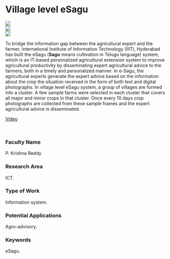 # Village level eSagu

![](https://i.imgur.com/dyZ1s5m.jpg)<br>
![](https://i.imgur.com/sixAUAh.jpg)<br>
![](https://i.imgur.com/oCRby4L.png)

To bridge the information gap between the agricultural expert and the farmer, International Institute of Information Technology (IIIT), Hyderabad has built the eSagu (**Sagu** means cultivation in Telugu language) system, which is an IT-based personalized agricultural extension system to improve agricultural productivity by disseminating expert agricultural advice to the farmers, both in a timely and personalized manner. In e-Sagu, the agricultural experts generate the expert advice based on the information about the crop the situation received in the form of both text and digital photographs. In village level eSagu system, a group of villages are formed into a cluster. A few sample farms were selected in each cluster that covers all major and minor crops in that cluster. Once every 10 days crop photographs are collected from these sample frames and the expert agricultural advice is disseminated.

[Video](https://youtu.be/UX1BKqc88iU)

<br>


### Faculty Name

P. Krishna Reddy


### Research Area

ICT.


### Type of Work

Information system.


### Potential Applications

Agro-advisory.


### Keywords

eSagu.
